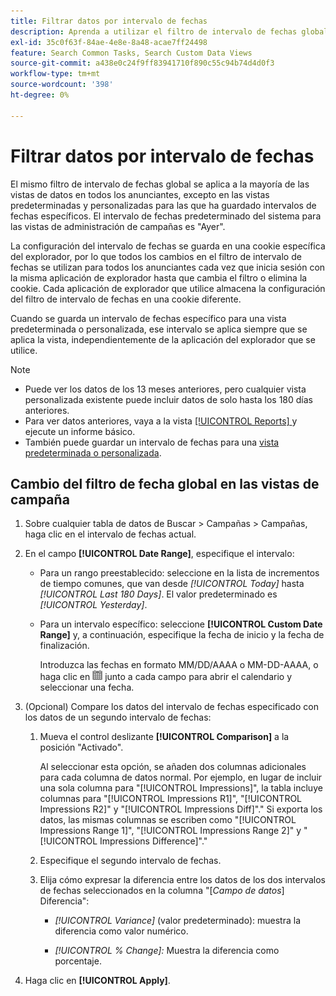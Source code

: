 ```yaml
---
title: Filtrar datos por intervalo de fechas
description: Aprenda a utilizar el filtro de intervalo de fechas global.
exl-id: 35c0f63f-84ae-4e8e-8a48-acae7ff24498
feature: Search Common Tasks, Search Custom Data Views
source-git-commit: a438e0c24f9ff83941710f890c55c94b74d4d0f3
workflow-type: tm+mt
source-wordcount: '398'
ht-degree: 0%

---
```


# Filtrar datos por intervalo de fechas

<!-- The same in new UI and legacy CM views -->

El mismo filtro de intervalo de fechas global se aplica a la mayoría de las vistas de datos en todos los anunciantes, excepto en las vistas predeterminadas y personalizadas para las que ha guardado intervalos de fechas específicos. El intervalo de fechas predeterminado del sistema para las vistas de administración de campañas es &quot;Ayer&quot;.

La configuración del intervalo de fechas se guarda en una cookie específica del explorador, por lo que todos los cambios en el filtro de intervalo de fechas se utilizan para todos los anunciantes cada vez que inicia sesión con la misma aplicación de explorador hasta que cambia el filtro o elimina la cookie. Cada aplicación de explorador que utilice almacena la configuración del filtro de intervalo de fechas en una cookie diferente.

Cuando se guarda un intervalo de fechas específico para una vista predeterminada o personalizada, ese intervalo se aplica siempre que se aplica la vista, independientemente de la aplicación del explorador que se utilice.

>[!NOTE]
>
>* Puede ver los datos de los 13 meses anteriores, pero cualquier vista personalizada existente puede incluir datos de solo hasta los 180 días anteriores.
>* Para ver datos anteriores, vaya a la vista [[!UICONTROL Reports] ](/help/search-social-commerce/reports/management/basic-advanced/basic-advanced-report-about.md) y ejecute un informe básico.
>* También puede guardar un intervalo de fechas para una [vista predeterminada o personalizada](/help/search-social-commerce/common-tasks/data-views/custom-default-views-manage.md).

## Cambio del filtro de fecha global en las vistas de campaña

1. Sobre cualquier tabla de datos de Buscar \> Campañas \> Campañas, haga clic en el intervalo de fechas actual.

1. En el campo **[!UICONTROL Date Range]**, especifique el intervalo:

   * Para un rango preestablecido: seleccione en la lista de incrementos de tiempo comunes, que van desde *[!UICONTROL Today]* hasta *[!UICONTROL Last 180 Days]*. El valor predeterminado es *[!UICONTROL Yesterday]*.

   * Para un intervalo específico: seleccione **[!UICONTROL Custom Date Range]** y, a continuación, especifique la fecha de inicio y la fecha de finalización.

     Introduzca las fechas en formato MM/DD/AAAA o MM-DD-AAAA, o haga clic en ![Icono del calendario](/help/search-social-commerce/assets/calendar.png "Icono del calendario") junto a cada campo para abrir el calendario y seleccionar una fecha.

1. (Opcional) Compare los datos del intervalo de fechas especificado con los datos de un segundo intervalo de fechas:

   1. Mueva el control deslizante **[!UICONTROL Comparison]** a la posición &quot;Activado&quot;.

      Al seleccionar esta opción, se añaden dos columnas adicionales para cada columna de datos normal. Por ejemplo, en lugar de incluir una sola columna para &quot;[!UICONTROL Impressions]&quot;, la tabla incluye columnas para &quot;[!UICONTROL Impressions R1]&quot;, &quot;[!UICONTROL Impressions R2]&quot; y &quot;[!UICONTROL Impressions Diff]&quot;.&quot;  Si exporta los datos, las mismas columnas se escriben como &quot;[!UICONTROL Impressions Range 1]&quot;, &quot;[!UICONTROL Impressions Range 2]&quot; y &quot;[!UICONTROL Impressions Difference]&quot;.&quot;

   1. Especifique el segundo intervalo de fechas.

   1. Elija cómo expresar la diferencia entre los datos de los dos intervalos de fechas seleccionados en la columna &quot;\[_Campo de datos_\] Diferencia&quot;:

      * *[!UICONTROL Variance]* (valor predeterminado): muestra la diferencia como valor numérico.

      * *[!UICONTROL % Change]:* Muestra la diferencia como porcentaje.

1. Haga clic en **[!UICONTROL Apply]**.
